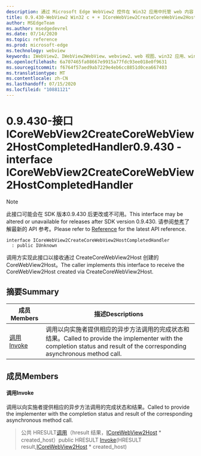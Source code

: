 ```yaml
---
description: 通过 Microsoft Edge WebView2 控件在 Win32 应用中托管 web 内容
title: 0.9.430-WebView2 Win32 c + + ICoreWebView2CreateCoreWebView2HostCompletedHandler
author: MSEdgeTeam
ms.author: msedgedevrel
ms.date: 07/14/2020
ms.topic: reference
ms.prod: microsoft-edge
ms.technology: webview
keywords: IWebView2、IWebView2WebView、webview2、web 视图、win32 应用、win32、edge、ICoreWebView2、ICoreWebView2Host、浏览器控件、边缘 html
ms.openlocfilehash: 6a707465fa08667e9915a77fdc93ee018e0f9631
ms.sourcegitcommit: f6764f57aed9ab7229e4eb6cc8851d0cea667403
ms.translationtype: MT
ms.contentlocale: zh-CN
ms.lasthandoff: 07/15/2020
ms.locfileid: "10881121"
---
```

# <span data-ttu-id="a902f-104">0.9.430-接口 ICoreWebView2CreateCoreWebView2HostCompletedHandler</span><span class="sxs-lookup"><span data-stu-id="a902f-104">0.9.430 - interface ICoreWebView2CreateCoreWebView2HostCompletedHandler</span></span> 

> [!NOTE]
> <span data-ttu-id="a902f-105">此接口可能会在 SDK 版本0.9.430 后更改或不可用。</span><span class="sxs-lookup"><span data-stu-id="a902f-105">This interface may be altered or unavailable for releases after SDK version 0.9.430.</span></span> <span data-ttu-id="a902f-106">请参阅[参考](../../../webview2-api-reference.md)了解最新的 API 参考。</span><span class="sxs-lookup"><span data-stu-id="a902f-106">Please refer to [Reference](../../../webview2-api-reference.md) for the latest API reference.</span></span>

```
interface ICoreWebView2CreateCoreWebView2HostCompletedHandler
  : public IUnknown
```

<span data-ttu-id="a902f-107">调用方实现此接口以接收通过 CreateCoreWebView2Host 创建的 CoreWebView2Host。</span><span class="sxs-lookup"><span data-stu-id="a902f-107">The caller implements this interface to receive the CoreWebView2Host created via CreateCoreWebView2Host.</span></span>

## <span data-ttu-id="a902f-108">摘要</span><span class="sxs-lookup"><span data-stu-id="a902f-108">Summary</span></span>

 <span data-ttu-id="a902f-109">成员</span><span class="sxs-lookup"><span data-stu-id="a902f-109">Members</span></span>                        | <span data-ttu-id="a902f-110">描述</span><span class="sxs-lookup"><span data-stu-id="a902f-110">Descriptions</span></span>
--------------------------------|---------------------------------------------
[<span data-ttu-id="a902f-111">调用</span><span class="sxs-lookup"><span data-stu-id="a902f-111">Invoke</span></span>](#invoke) | <span data-ttu-id="a902f-112">调用以向实施者提供相应的异步方法调用的完成状态和结果。</span><span class="sxs-lookup"><span data-stu-id="a902f-112">Called to provide the implementer with the completion status and result of the corresponding asynchronous method call.</span></span>

## <span data-ttu-id="a902f-113">成员</span><span class="sxs-lookup"><span data-stu-id="a902f-113">Members</span></span>

#### <span data-ttu-id="a902f-114">调用</span><span class="sxs-lookup"><span data-stu-id="a902f-114">Invoke</span></span> 

<span data-ttu-id="a902f-115">调用以向实施者提供相应的异步方法调用的完成状态和结果。</span><span class="sxs-lookup"><span data-stu-id="a902f-115">Called to provide the implementer with the completion status and result of the corresponding asynchronous method call.</span></span>

> <span data-ttu-id="a902f-116">公共 HRESULT[调用](#invoke)（hresult 结果，[ICoreWebView2Host](ICoreWebView2Host.md) \* created_host）</span><span class="sxs-lookup"><span data-stu-id="a902f-116">public HRESULT [Invoke](#invoke)(HRESULT result,[ICoreWebView2Host](ICoreWebView2Host.md) \* created_host)</span></span>

